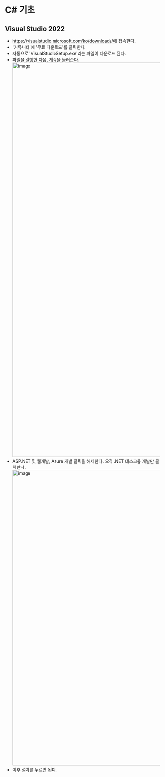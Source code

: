 # C# 기초

## Visual Studio 2022
- https://visualstudio.microsoft.com/ko/downloads/에 접속한다.
- '커뮤니티'에 '무료 다운로드'를 클릭한다.
- 자동으로 'VisualStudioSetup.exe'라는 파일이 다운로드 된다.
- 파일을 실행한 다음, 계속을 눌러준다.
  <img width="1278" alt="image" src="https://github.com/ANNJUNGCHAN/Unity/assets/89781598/dfe230dd-4921-4e45-ad9e-1c834bb39ed0">
  <br>
- ASP.NET 및 웹개발, Azure 개발 클릭을 해제한다. 오직 .NET 데스크톱 개발만 클릭한다.
  <img width="957" alt="image" src="https://github.com/ANNJUNGCHAN/Unity/assets/89781598/3c4e3c4b-955b-4295-a1d7-5289ba58b758">
  <br>
- 이후 설치를 누르면 된다.


